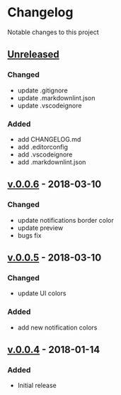 # Changelog

Notable changes to this project

## [Unreleased]

### Changed

- update .gitignore
- update .markdownlint.json
- update .vscodeignore

### Added

- add CHANGELOG.md
- add .editorconfig
- add .vscodeignore
- add .markdownlint.json

## [v.0.0.6] - 2018-03-10

### Changed

- update notifications border color
- update preview
- bugs fix

## [v.0.0.5] - 2018-03-10

### Changed

- update UI colors

### Added

- add new notification colors

## [v.0.0.4] - 2018-01-14

### Added

- Initial release

[Unreleased]: https://github.com/deeppines/pines-visual-studio-code/tree/patch-0.0.7

[v.0.0.6]: https://github.com/deeppines/pines-visual-studio-code/releases/tag/v.0.0.6
[v.0.0.5]: https://github.com/deeppines/pines-visual-studio-code/releases/tag/v.0.0.5
[v.0.0.4]: https://github.com/deeppines/pines-visual-studio-code/releases/tag/0.0.4
